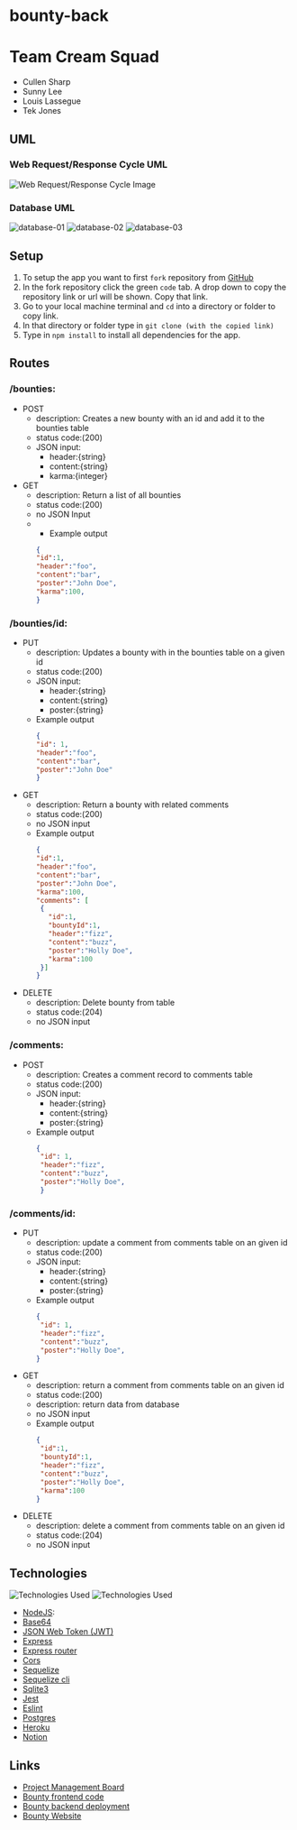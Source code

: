 # bounty-back

# Team Cream Squad
- Cullen Sharp
- Sunny Lee
- Louis Lassegue
- Tek Jones

## UML

### Web Request/Response Cycle UML
![Web Request/Response Cycle Image](assets/wrrc.png)

### Database UML
![database-01](assets/database01.png)
![database-02](assets/database02.png)
![database-03](assets/database03.png)

## Setup
1. To setup the app you want to first `fork` repository from [GitHub](https://github.com/Creams-Quad/bounty-back)
2. In the fork repository click the green `code` tab. A drop down to copy the repository link or url will be shown. Copy that link.
3. Go to your local machine terminal and `cd` into a directory or folder to copy link.
4. In that directory or folder type in `git clone (with the copied link)`
5. Type in `npm install` to install all dependencies for the app.

## Routes

### /bounties:
  - POST
    - description: Creates a new bounty with an id and add it to the bounties table
    - status code:(200)
    - JSON input:
      - header:{string}
      - content:{string}
      - karma:{integer}
  - GET
    - description: Return a list of all bounties
    - status code:(200)
    - no JSON Input
    - - Example output
       ```JSON
      {
      "id":1,
      "header":"foo",
      "content":"bar",
      "poster":"John Doe",
      "karma":100,
      }

### /bounties/id:
  - PUT
    - description: Updates a bounty with in the bounties table on a given id
    - status code:(200)
    - JSON input:
      - header:{string}
      - content:{string}
      - poster:{string}  
    - Example output
       ```JSON
      { 
      "id": 1,
      "header":"foo",
      "content":"bar",
      "poster":"John Doe"
      }

  - GET
    - description: Return a bounty with related comments
    - status code:(200)
    - no JSON input
    - Example output
       ```JSON
      {
      "id":1,
      "header":"foo",
      "content":"bar",
      "poster":"John Doe",
      "karma":100,
      "comments": [
        {
          "id":1,     
          "bountyId":1,
          "header":"fizz",
          "content":"buzz",
          "poster":"Holly Doe",
          "karma":100
        }]
      }
  - DELETE
    - description: Delete bounty from table
    - status code:(204)
    - no JSON input
  

### /comments:
  - POST
    - description: Creates a comment record to comments table
    - status code:(200)
    - JSON input:
      - header:{string}
      - content:{string}
      - poster:{string}
    - Example output
       ```JSON 
       {
        "id": 1,
        "header":"fizz",
        "content":"buzz",
        "poster":"Holly Doe",
        }

### /comments/id:
  - PUT
    - description: update a comment from comments table on an given id
    - status code:(200)
    - JSON input:
      - header:{string}
      - content:{string}
      - poster:{string} 
    - Example output
       ```JSON
       {
        "id": 1,
        "header":"fizz",
        "content":"buzz",
        "poster":"Holly Doe",
       }

  - GET
    - description: return a comment from comments table on an given id
    - status code:(200)
    - description: return data from database
    - no JSON input
    - Example output
       ```JSON
      {
        "id":1,     
        "bountyId":1,
        "header":"fizz",
        "content":"buzz",
        "poster":"Holly Doe",
        "karma":100
      }
  - DELETE
    - description: delete a comment from comments table on an given id
    - status code:(204)
    - no JSON input

    

## Technologies
![Technologies Used](assets/tech.png)
![Technologies Used](assets/tech-02.png)

- [NodeJS](https://nodejs.org/en/docs/): 
- [Base64]()
- [JSON Web Token (JWT)]()
- [Express]()
- [Express router]()
- [Cors]()
- [Sequelize]()
- [Sequelize cli]()
- [Sqlite3]()
- [Jest]()
- [Eslint]()
- [Postgres]()
- [Heroku]()
- [Notion]()

## Links
- [Project Management Board](https://www.notion.so/Cream-Squad-2eecc388ea1a4a70b6992435f3e885a8)
- [Bounty frontend code](https://github.com/Creams-Quad/bounty-front)
- [Bounty backend deployment]()
- [Bounty Website]()
